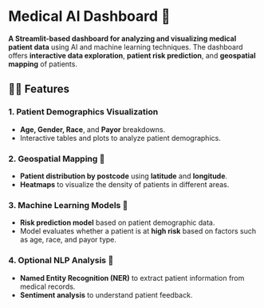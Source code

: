 # Medical AI Dashboard 🚀

**A Streamlit-based dashboard for analyzing and visualizing medical patient data** using AI and machine learning techniques. The dashboard offers **interactive data exploration**, **patient risk prediction**, and **geospatial mapping** of patients.

## 🧑‍💻 Features

### 1. **Patient Demographics Visualization**
   - **Age, Gender, Race**, and **Payor** breakdowns.
   - Interactive tables and plots to analyze patient demographics.

### 2. **Geospatial Mapping** 📍
   - **Patient distribution by postcode** using **latitude** and **longitude**.
   - **Heatmaps** to visualize the density of patients in different areas.

### 3. **Machine Learning Models** 🤖
   - **Risk prediction model** based on patient demographic data.
   - Model evaluates whether a patient is at **high risk** based on factors such as age, race, and payor type.

### 4. **Optional NLP Analysis** 🧠
   - **Named Entity Recognition (NER)** to extract patient information from medical records.
   - **Sentiment analysis** to understand patient feedback.

